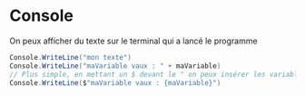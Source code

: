 # Console

On peux afficher du texte sur le terminal qui a lancé le programme

```cs
Console.WriteLine("mon texte")
Console.WriteLine("maVariable vaux : " + maVariable)
// Plus simple, en mettant un $ devant le " on peux insérer les variables entre {}
Console.WriteLine($"maVariable vaux : {maVariable}")
```